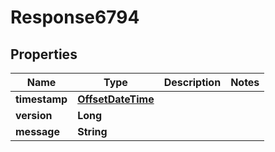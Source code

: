 
# Response6794

## Properties
Name | Type | Description | Notes
------------ | ------------- | ------------- | -------------
**timestamp** | [**OffsetDateTime**](OffsetDateTime.md) |  | 
**version** | **Long** |  | 
**message** | **String** |  | 




